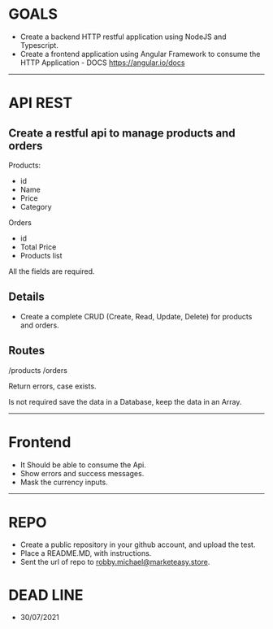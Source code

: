 # GOALS

  - Create a backend HTTP restful application using NodeJS and Typescript.
  - Create a frontend application using Angular Framework to consume the HTTP Application - DOCS https://angular.io/docs 

---

# API REST

## Create a restful api to manage products and orders

Products:
  - id
  - Name
  - Price
  - Category

Orders
  - id
  - Total Price
  - Products list

All the fields are required.

## Details

  - Create a complete CRUD (Create, Read, Update, Delete) for products and orders.

## Routes

/products
/orders

Return errors, case exists.

Is not required save the data in a Database, keep the data in an Array.

--- 

# Frontend

  - It Should be able to consume the Api.
  - Show errors and success messages.
  - Mask the currency inputs.

---

# REPO
  - Create a public repository in your github account, and upload the test.
  - Place a README.MD, with instructions.
  - Sent the url of repo to robby.michael@marketeasy.store.

# DEAD LINE
  - 30/07/2021